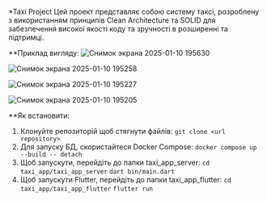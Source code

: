 *Taxi Project
Цей проект представляє собою систему таксі, розроблену з використанням принципів Clean Architecture та SOLID для забезпечення високої якості коду та зручності в розширенні та підтримці.

**Приклад вигляду:
![Снимок экрана 2025-01-10 195630](https://github.com/user-attachments/assets/bc7a8429-47b0-416e-85fd-c2fc66bf1765)

![Снимок экрана 2025-01-10 195258](https://github.com/user-attachments/assets/c03b0ac7-7a8d-4d7d-a6a4-61711b4c6bdf)

![Снимок экрана 2025-01-10 195227](https://github.com/user-attachments/assets/3f018000-2eca-4874-b554-1cf4f111f5fb)

![Снимок экрана 2025-01-10 195205](https://github.com/user-attachments/assets/14cebea8-6906-4eea-a0e5-5d46a42c5603)

**Як встановити:
  1. Клонуйте репозиторій щоб стягнути файлiв:
    ```git clone <url repository>```
  2. Для запуску БД, скористайтеся Docker Compose:
    ```docker compose up --build -- detach```
  3. Щоб запускути, перейдiть до папки taxi_app_server:
    ```cd taxi_app/taxi_app_server```
    ```dart bin/main.dart```
  4. Щоб запускути Flutter, перейдiть до папки taxi_app_flutter:
    ```cd taxi_app/taxi_app_flutter```
    ```flutter run```
